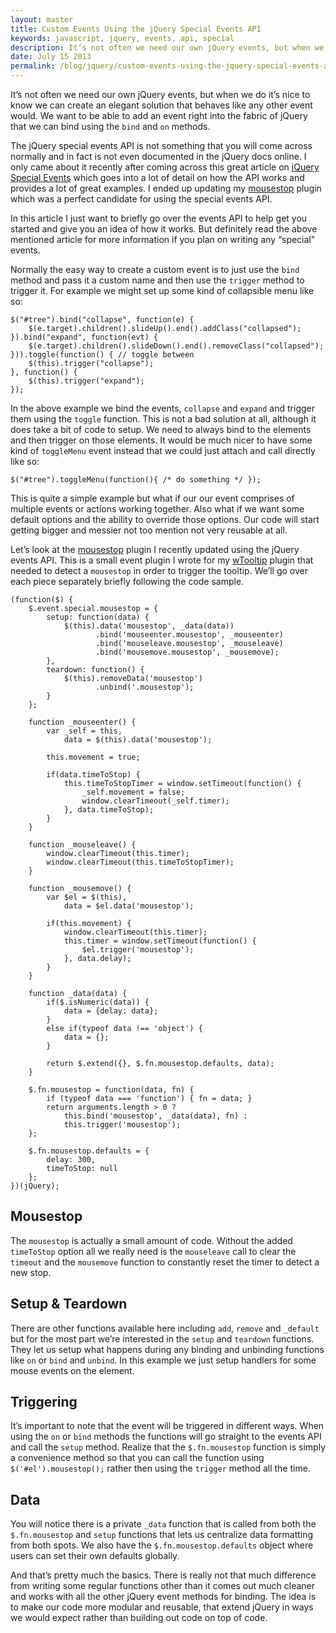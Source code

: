 ```yaml
---
layout: master
title: Custom Events Using the jQuery Special Events API
keywords: javascript, jquery, events, api, special
description: It’s not often we need our own jQuery events, but when we do it’s nice to know we can create an elegant solution that behaves like any other event would.
date: July 15 2013
permalink: /blog/jquery/custom-events-using-the-jquery-special-events-api
---
```


It’s not often we need our own jQuery events, but when we do it’s nice to know we can create an elegant solution that behaves like any other event would. We want to be able to add an event right into the fabric of jQuery that we can bind using the `bind` and `on` methods.

The jQuery special events API is not something that you will come across normally and in fact is not even documented in the jQuery docs online. I only came about it recently after coming across this great article on [jQuery Special Events](http://benalman.com/news/2010/03/jquery-special-events) which goes into a lot of detail on how the API works and provides a lot of great examples. I ended up updating my [mousestop](http://mousestop.websanova.com) plugin which was a perfect candidate for using the special events API.

In this article I just want to briefly go over the events API to help get you started and give you an idea of how it works. But definitely read the above mentioned article for more information if you plan on writing any “special” events.

Normally the easy way to create a custom event is to just use the `bind` method and pass it a custom name and then use the `trigger` method to trigger it. For example we might set up some kind of collapsible menu like so:

~~~
$("#tree").bind("collapse", function(e) {
    $(e.target).children().slideUp().end().addClass("collapsed");
}).bind("expand", function(evt) {
    $(e.target).children().slideDown().end().removeClass("collapsed");
})).toggle(function() { // toggle between
    $(this).trigger("collapse");
}, function() {
    $(this).trigger("expand");
});
~~~

In the above example we bind the events, `collapse` and `expand` and trigger them using the `toggle` function. This is not a bad solution at all, although it does take a bit of code to setup. We need to always bind to the elements and then trigger on those elements. It would be much nicer to have some kind of `toggleMenu` event instead that we could just attach and call directly like so:

~~~
$("#tree").toggleMenu(function(){ /* do something */ });
~~~

This is quite a simple example but what if our our event comprises of multiple events or actions working together. Also what if we want some default options and the ability to override those options. Our code will start getting bigger and messier not too mention not very reusable at all.

Let’s look at the [mousestop](http://mousestop.websanova.com) plugin I recently updated using the jQuery events API. This is a small event plugin I wrote for my [wTooltip](http://wtooltip.websanova.com/) plugin that needed to detect a `mousestop` in order to trigger the tooltip. We’ll go over each piece separately briefly following the code sample.

~~~
(function($) {
    $.event.special.mousestop = {
        setup: function(data) {
            $(this).data('mousestop', _data(data))
                   .bind('mouseenter.mousestop', _mouseenter)
                   .bind('mouseleave.mousestop', _mouseleave)
                   .bind('mousemove.mousestop', _mousemove);
        },
        teardown: function() {
            $(this).removeData('mousestop')
                   .unbind('.mousestop');
        }
    };

    function _mouseenter() {
        var _self = this,
            data = $(this).data('mousestop');

        this.movement = true;

        if(data.timeToStop) {
            this.timeToStopTimer = window.setTimeout(function() {
                _self.movement = false;
                window.clearTimeout(_self.timer);
            }, data.timeToStop);
        }
    }

    function _mouseleave() {
        window.clearTimeout(this.timer);
        window.clearTimeout(this.timeToStopTimer);
    }
    
    function _mousemove() {
        var $el = $(this),
            data = $el.data('mousestop');

        if(this.movement) {
            window.clearTimeout(this.timer);
            this.timer = window.setTimeout(function() {
                $el.trigger('mousestop');
            }, data.delay);
        }
    }

    function _data(data) {
        if($.isNumeric(data)) {
            data = {delay: data};
        }
        else if(typeof data !== 'object') {
            data = {};
        }

        return $.extend({}, $.fn.mousestop.defaults, data);
    }

    $.fn.mousestop = function(data, fn) {
        if (typeof data === 'function') { fn = data; }
        return arguments.length > 0 ? 
            this.bind('mousestop', _data(data), fn) :
            this.trigger('mousestop');
    };

    $.fn.mousestop.defaults = {
        delay: 300,
        timeToStop: null
    };
})(jQuery);
~~~

## Mousestop

The `mousestop` is actually a small amount of code. Without the added `timeToStop` option all we really need is the `mouseleave` call to clear the `timeout` and the `mousemove` function to constantly reset the timer to detect a new stop.

## Setup & Teardown

There are other functions available here including `add`, `remove` and `_default` but for the most part we’re interested in the `setup` and `teardown` functions. They let us setup what happens during any binding and unbinding functions like `on` or `bind` and `unbind`. In this example we just setup handlers for some mouse events on the element.

## Triggering

It’s important to note that the event will be triggered in different ways. When using the `on` or `bind` methods the functions will go straight to the events API and call the `setup` method. Realize that the `$.fn.mousestop` function is simply a convenience method so that you can call the function using `$('#el').mousestop();` rather then using the `trigger` method all the time.

## Data

You will notice there is a private `_data` function that is called from both the `$.fn.mousestop` and `setup` functions that lets us centralize data formatting from both spots. We also have the `$.fn.mousestop.defaults` object where users can set their own defaults globally.

And that’s pretty much the basics. There is really not that much difference from writing some regular functions other than it comes out much cleaner and works with all the other jQuery event methods for binding. The idea is to make our code more modular and reusable, that extend jQuery in ways we would expect rather than building out code on top of code.